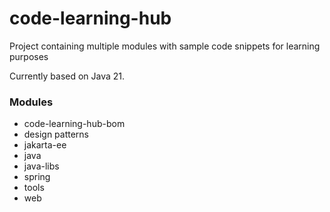 # code-learning-hub

Project containing multiple modules with sample code snippets for learning purposes

Currently based on Java 21.

### Modules

- code-learning-hub-bom
- design patterns
- jakarta-ee
- java
- java-libs
- spring
- tools
- web